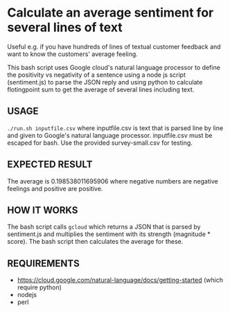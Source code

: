 # Calculate an average sentiment for several lines of text
Useful e.g. if you have hundreds of lines of textual customer feedback and want to know the customers' average feeling.

This bash script uses Google cloud's natural language processor to define the positivity vs negativity of a sentence using a node js script (sentiment.js) to parse the JSON reply and using python to calculate flotingpoint sum to get the average of several lines including text.

## USAGE
`./run.sh inputfile.csv`
where inputfile.csv is text that is parsed line by line and given to Google's natural language processor. inputfile.csv must be escaped for bash. Use the provided survey-small.csv for testing.

## EXPECTED RESULT
The average is 0.198538011695906 where negative numbers are negative feelings and positive are positive.

## HOW IT WORKS
The bash script calls `gcloud` which returns a JSON that is parsed by sentiment.js and multiplies the sentiment with its strength (magnitude * score). The bash script then calculates the average for these.

## REQUIREMENTS
- https://cloud.google.com/natural-language/docs/getting-started (which require python)
- nodejs
- perl
